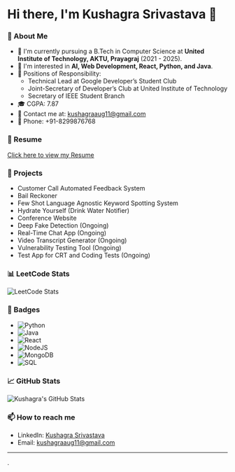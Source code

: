 # Hi there, I'm Kushagra Srivastava 👋

### 💼 About Me
- 🔭 I'm currently pursuing a B.Tech in Computer Science at **United Institute of Technology, AKTU, Prayagraj** (2021 - 2025).
- 🌱 I'm interested in **AI, Web Development, React, Python, and Java**.
- 💼 Positions of Responsibility:
  - Technical Lead at Google Developer’s Student Club
  - Joint-Secretary of Developer’s Club at United Institute of Technology
  - Secretary of IEEE Student Branch
- 🎓 CGPA: 7.87
- 📧 Contact me at: kushagraaug11@gmail.com
- 📱 Phone: +91-8299876768

### 📝 Resume
[Click here to view my Resume](./Kushagra_Srivastava_Resume.pdf)

### 🚀 Projects
- Customer Call Automated Feedback System
- Bail Reckoner
- Few Shot Language Agnostic Keyword Spotting System
- Hydrate Yourself (Drink Water Notifier)
- Conference Website
- Deep Fake Detection (Ongoing)
- Real-Time Chat App (Ongoing)
- Video Transcript Generator (Ongoing)
- Vulnerability Testing Tool (Ongoing)
- Test App for CRT and Coding Tests (Ongoing)

### 📊 LeetCode Stats

![LeetCode Stats](https://leetcard.jacoblin.cool/shiv1108?theme=dark&font=Source%20Code%20Pro)

### 🔗 Badges
- ![Python](https://img.shields.io/badge/Python-3776AB?style=for-the-badge&logo=python&logoColor=white)
- ![Java](https://img.shields.io/badge/Java-007396?style=for-the-badge&logo=java&logoColor=white)
- ![React](https://img.shields.io/badge/React-20232A?style=for-the-badge&logo=react&logoColor=61DAFB)
- ![NodeJS](https://img.shields.io/badge/Node.js-339933?style=for-the-badge&logo=nodedotjs&logoColor=white)
- ![MongoDB](https://img.shields.io/badge/MongoDB-4EA94B?style=for-the-badge&logo=mongodb&logoColor=white)
- ![SQL](https://img.shields.io/badge/SQL-4479A1?style=for-the-badge&logo=postgresql&logoColor=white)

### 📈 GitHub Stats
![Kushagra's GitHub Stats](https://github-readme-stats.vercel.app/api?username=shiv1108&show_icons=true&theme=radical)

### 📫 How to reach me
- LinkedIn: [Kushagra Srivastava](https://www.linkedin.com/in/kushagra-srivastava-736253219/)
- Email: kushagraaug11@gmail.com

---

.

